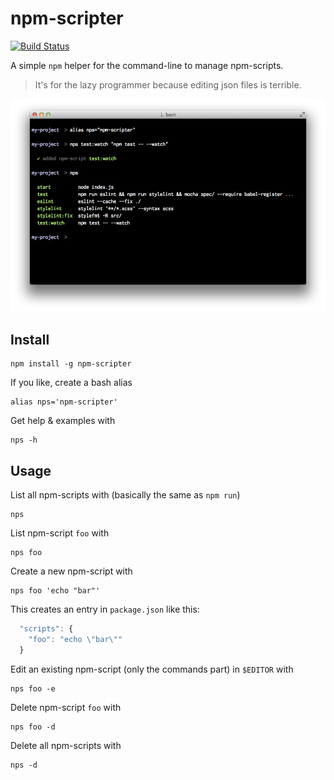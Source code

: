 # npm-scripter

[![Build Status](https://travis-ci.org/thomd/npm-scripter.png)](https://travis-ci.org/thomd/npm-scripter)

A simple `npm` helper for the command-line to manage npm-scripts.

> It's for the lazy programmer because editing json files is terrible.

<img src="https://raw.githubusercontent.com/thomd/npm-scripter/images/screenshot.png">

## Install

```shell
npm install -g npm-scripter
```

If you like, create a bash alias

```shell
alias nps='npm-scripter'
```

Get help & examples with

```shell
nps -h
```

## Usage

List all npm-scripts with (basically the same as `npm run`)

```shell
nps
```

List npm-script `foo` with

```shell
nps foo
```

Create a new npm-script with

```shell
nps foo 'echo "bar"'
```

This creates an entry in `package.json` like this:

```javascript
  "scripts": {
    "foo": "echo \"bar\""
  }
```

Edit an existing npm-script (only the commands part) in `$EDITOR` with

```shell
nps foo -e
```

Delete npm-script `foo` with

```shell
nps foo -d
```


Delete all npm-scripts with

```shell
nps -d
```

